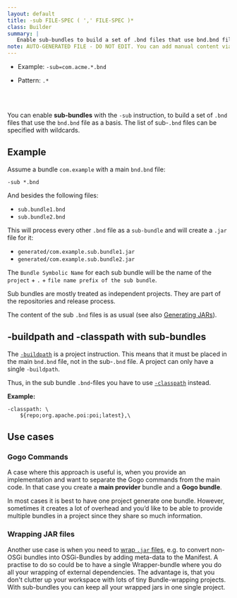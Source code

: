```yaml
---
layout: default
title: -sub FILE-SPEC ( ',' FILE-SPEC )*
class: Builder
summary: |
   Enable sub-bundles to build a set of .bnd files that use bnd.bnd file as a basis. The list of bnd files can be specified with wildcards.
note: AUTO-GENERATED FILE - DO NOT EDIT. You can add manual content via same filename in ext folder. 
---
```


- Example: `-sub=com.acme.*.bnd`

- Pattern: `.*`

<!-- Manual content from: ext/sub.md --><br /><br />

You can enable **sub-bundles** with the `-sub` instruction, to build a set of `.bnd` files that use the `bnd.bnd` file as a basis. The list of sub-`.bnd` files can be specified with wildcards.

## Example 

Assume a bundle `com.example` with a main `bnd.bnd` file:

`-sub *.bnd`

And besides the following files:

- `sub.bundle1.bnd`
- `sub.bundle2.bnd`

This will process every other `.bnd` file as a `sub-bundle` and will create a `.jar` file for it:

- `generated/com.example.sub.bundle1.jar`
- `generated/com.example.sub.bundle2.jar`

The `Bundle Symbolic Name` for each sub bundle will be the name of the `project` + `.` + `file name prefix of the sub bundle`. 

Sub bundles are mostly treated as independent projects. They are part of the repositories and release process.

The content of the sub `.bnd` files is as usual (see also [Generating JARs](/chapters/160-jars.html)).


## -buildpath and -classpath with sub-bundles

The [`-buildpath`](/instructions/buildpath.html) is a project instruction. This means that it must be placed in the main `bnd.bnd` file, not in the sub-`.bnd` file. A project can only have a single `-buildpath`.

Thus, in the sub bundle `.bnd`-files you have to use [`-classpath`](https://bnd.bndtools.org/instructions/classpath.html) instead. 

**Example:**

```
-classpath: \
	${repo;org.apache.poi:poi;latest},\
```

## Use cases

### Gogo Commands

A case where this approach is useful is, when you provide an implementation and want to separate the Gogo commands from the main code. In that case you create a **main provider** bundle and a **Gogo bundle**.

In most cases it is best to have one project generate one bundle. However, sometimes it creates a lot of overhead and you’d like to be able to provide multiple bundles in a project since they share so much information.

### Wrapping JAR files

Another use case is when you need to [wrap `.jar` files](/chapters/390-wrapping.html), e.g. to convert non-OSGi bundles into OSGi-Bundles by adding meta-data to the Manifest. 
A practise to do so could be to have a single Wrapper-bundle where you do all your wrapping of external dependencies. The advantage is, that you don't clutter up your workspace with lots of tiny Bundle-wrapping projects. With sub-bundles you can keep all your wrapped jars in one single project. 
